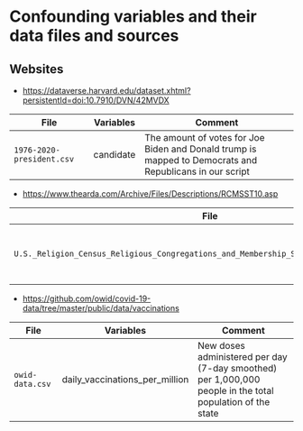 # Confounding variables and their data files and sources

## Websites

- https://dataverse.harvard.edu/dataset.xhtml?persistentId=doi:10.7910/DVN/42MVDX

| **File**        | **Variables**    | **Comment** |
| ----------- | ----------- | ----------- |
| `1976-2020-president.csv` | candidate | The amount of votes for Joe Biden and Donald trump is mapped to Democrats and Republicans in our script |

- https://www.thearda.com/Archive/Files/Descriptions/RCMSST10.asp

| **File**        | **Variables**    | **Comment** |
| ----------- | ----------- | ----------- |
| `U.S._Religion_Census_Religious_Congregations_and_Membership_Study_2010_State_File.csv` | TOTRATE | All denominations/groups--Rates of adherence per 1,000 population (2010) |

- https://github.com/owid/covid-19-data/tree/master/public/data/vaccinations

| **File**        | **Variables**    | **Comment** |
| ----------- | ----------- | ----------- |
| `owid-data.csv` | daily_vaccinations_per_million | New doses administered per day (7-day smoothed) per 1,000,000 people in the total population of the state |
